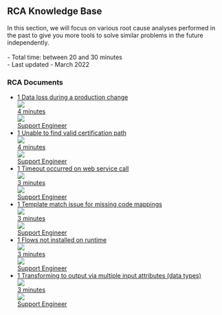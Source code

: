 <div class="ez-academy">
	<div class="ez-academy__body">
		<main class="master">
	<h2 class="title">RCA Knowledge Base</h2>
    <p>
       In this section, we will focus on various root cause analyses performed in the past to give you more tools to solve similar problems in the future independently.
        </br></br>
        - Total time: between 20 and 30 minutes
        </br>
        - Last updated - March 2022
    </p>
    <h3 class="title">RCA Documents</h3>
    <ul class="strip-container">
		<li class="strip">
			<a href="../../docs/rca-knowledgebase/rca-knowledgebase-data-loss-during-production-change" class="strip__link">
				<label for="" class="strip__label">
					<span>1</span>
					Data loss during a production change
				</label>
				<div class="strip__attribute">
					<img class="strip__attribute-icon strip__attribute-icon--duration" src="../../img/microlearning/academy_index/icon-duration32.svg"/>
					<div class="strip__attribute-label">4 minutes</div>
				</div>
				<div class="strip__attribute">
					<img class="strip__attribute-icon strip__attribute-icon--roles" src="../../img/microlearning/academy_index/icon-roles32.svg"/>
					<div class="strip__attribute-label">Support Engineer</div>
				</div>
			</a>
			</li>
			<li class="strip">
			<a href="../../docs/rca-knowledgebase/rca-knowledgebase-unable-to-find-valid-certification-path" class="strip__link">
				<label for="" class="strip__label">
					<span>1</span>
					Unable to find valid certification path
				</label>
				<div class="strip__attribute">
					<img class="strip__attribute-icon strip__attribute-icon--duration" src="../../img/microlearning/academy_index/icon-duration32.svg"/>
					<div class="strip__attribute-label">4 minutes</div>
				</div>
				<div class="strip__attribute">
					<img class="strip__attribute-icon strip__attribute-icon--roles" src="../../img/microlearning/academy_index/icon-roles32.svg"/>
					<div class="strip__attribute-label">Support Engineer</div>
				</div>
			</a>
		</li>
			<li class="strip">
			<a href="../../docs/rca-knowledgebase/rca-knowledgebase-timeout-occurred-on-webservice-call" class="strip__link">
				<label for="" class="strip__label">
					<span>1</span>
					Timeout occurred on web service call
				</label>
				<div class="strip__attribute">
					<img class="strip__attribute-icon strip__attribute-icon--duration" src="../../img/microlearning/academy_index/icon-duration32.svg"/>
					<div class="strip__attribute-label">3 minutes</div>
				</div>
				<div class="strip__attribute">
					<img class="strip__attribute-icon strip__attribute-icon--roles" src="../../img/microlearning/academy_index/icon-roles32.svg"/>
					<div class="strip__attribute-label">Support Engineer</div>
				</div>
			</a>
		</li>
		</li>
			<li class="strip">
			<a href="../../docs/rca-knowledgebase/rca-knowledgebase-error-template-match-code-mappings" class="strip__link">
				<label for="" class="strip__label">
					<span>1</span>
					Template match issue for missing code mappings
				</label>
				<div class="strip__attribute">
					<img class="strip__attribute-icon strip__attribute-icon--duration" src="../../img/microlearning/academy_index/icon-duration32.svg"/>
					<div class="strip__attribute-label">3 minutes</div>
				</div>
				<div class="strip__attribute">
					<img class="strip__attribute-icon strip__attribute-icon--roles" src="../../img/microlearning/academy_index/icon-roles32.svg"/>
					<div class="strip__attribute-label">Support Engineer</div>
				</div>
			</a>
		</li>	
		</li>
			<li class="strip">
			<a href="../../docs/rca-knowledgebase/rca-knowledgebase-cleanup-repository-flow-notstarted" class="strip__link">
				<label for="" class="strip__label">
					<span>1</span>
					Flows not installed on runtime
				</label>
				<div class="strip__attribute">
					<img class="strip__attribute-icon strip__attribute-icon--duration" src="../../img/microlearning/academy_index/icon-duration32.svg"/>
					<div class="strip__attribute-label">3 minutes</div>
				</div>
				<div class="strip__attribute">
					<img class="strip__attribute-icon strip__attribute-icon--roles" src="../../img/microlearning/academy_index/icon-roles32.svg"/>
					<div class="strip__attribute-label">Support Engineer</div>
				</div>
			</a>
		</li>
		</li>
			<li class="strip">
			<a href="../../docs/rca-knowledgebase/rca-knowledgebase-multiple-input-datatype-issue" class="strip__link">
				<label for="" class="strip__label">
					<span>1</span>
					Transforming to output via multiple input attributes (data types)
				</label>
				<div class="strip__attribute">
					<img class="strip__attribute-icon strip__attribute-icon--duration" src="../../img/microlearning/academy_index/icon-duration32.svg"/>
					<div class="strip__attribute-label">3 minutes</div>
				</div>
				<div class="strip__attribute">
					<img class="strip__attribute-icon strip__attribute-icon--roles" src="../../img/microlearning/academy_index/icon-roles32.svg"/>
					<div class="strip__attribute-label">Support Engineer</div>
				</div>
			</a>
		</li>			
    </ul>
    </main>
    </div>
</div>